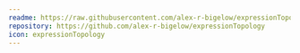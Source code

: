 ```yaml
---
readme: https://raw.githubusercontent.com/alex-r-bigelow/expressionTopology/master/README.md
repository: https://github.com/alex-r-bigelow/expressionTopology
icon: expressionTopology
---
```

